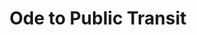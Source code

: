 ---
pid: CH784
title: Ode to Public Transit
location_transcription: Everywhere
zipcode: '19107'
outside_phl: 
neighborhood: Washington Square West,Avenue of The Arts,Midtown Village,Chinatown
age: '27'
age_range: 20-29
instagram: 
image_file_name: CH_784.jpg
proposal_transcription: Use art/structures to make SEPTA more accessible and increase
  use and exposure.
topic: Industrial
topic_summary: '0'
type: Other No Form
keywords_other: transportation, SEPTA
credit: Lou Taylor
image_labels: 
twitter: 
facebook: 
permalink: "/monuments/ch784/"
layout: item-page
---